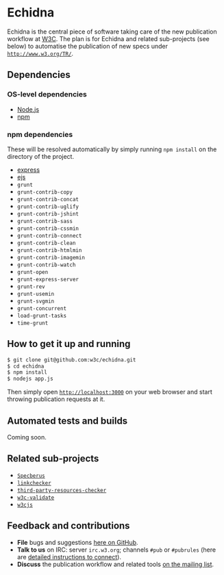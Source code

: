 
# Echidna

Echidna is the central piece of software taking care of the new publication workflow at [W3C](http://www.w3.org/). The plan is for Echidna and related sub-projects (see below) to automatise the publication of new specs under [`http://www.w3.org/TR/`](http://www.w3.org/TR/).

## Dependencies

### OS-level dependencies

* [Node.js](http://nodejs.org/)
* [npm](https://www.npmjs.org/)

### npm dependencies

These will be resolved automatically by simply running `npm install` on the directory of the project.

* [express](https://github.com/strongloop/express)
* [ejs](https://github.com/tj/ejs)
* `grunt`
* `grunt-contrib-copy`
* `grunt-contrib-concat`
* `grunt-contrib-uglify`
* `grunt-contrib-jshint`
* `grunt-contrib-sass`
* `grunt-contrib-cssmin`
* `grunt-contrib-connect`
* `grunt-contrib-clean`
* `grunt-contrib-htmlmin`
* `grunt-contrib-imagemin`
* `grunt-contrib-watch`
* `grunt-open`
* `grunt-express-server`
* `grunt-rev`
* `grunt-usemin`
* `grunt-svgmin`
* `grunt-concurrent`
* `load-grunt-tasks`
* `time-grunt`

## How to get it up and running

```bash
$ git clone git@github.com:w3c/echidna.git
$ cd echidna
$ npm install
$ nodejs app.js
```

Then simply open [`http://localhost:3000`](http://localhost:3000) on your web browser and start throwing publication requests at it.

## Automated tests and builds

Coming soon.

## Related sub-projects

* [`Specberus`](https://github.com/w3c/specberus)
* [`linkchecker`](https://github.com/halindrome/linkchecker)
* [`third-party-resources-checker`](https://github.com/dontcallmedom/third-party-resources-checker)
* [`w3c-validate`](https://github.com/busbud/w3c-validate)
* [`w3cjs`](https://github.com/thomasdavis/w3cjs)

## Feedback and contributions

* **File** bugs and suggestions [here on GitHub](https://github.com/w3c/echidna/issues).
* **Talk to us** on IRC: server `irc.w3.org`; channels `#pub` or `#pubrules` (here are [detailed instructions to connect](http://www.w3.org/wiki/IRC)).
* **Discuss** the publication workflow and related tools [on the mailing list](http://lists.w3.org/Archives/Public/spec-prod/).

